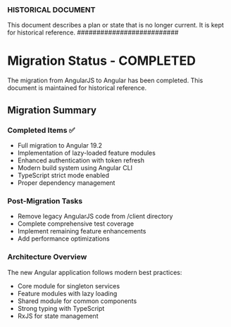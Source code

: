 ### HISTORICAL DOCUMENT ###
This document describes a plan or state that is no longer current. It is kept for historical reference.
##########################

# Migration Status - COMPLETED

The migration from AngularJS to Angular has been completed. This document is maintained for historical reference.

## Migration Summary

### Completed Items ✅
- Full migration to Angular 19.2
- Implementation of lazy-loaded feature modules
- Enhanced authentication with token refresh
- Modern build system using Angular CLI
- TypeScript strict mode enabled
- Proper dependency management

### Post-Migration Tasks
- Remove legacy AngularJS code from /client directory
- Complete comprehensive test coverage
- Implement remaining feature enhancements
- Add performance optimizations

### Architecture Overview
The new Angular application follows modern best practices:
- Core module for singleton services
- Feature modules with lazy loading
- Shared module for common components
- Strong typing with TypeScript
- RxJS for state management
